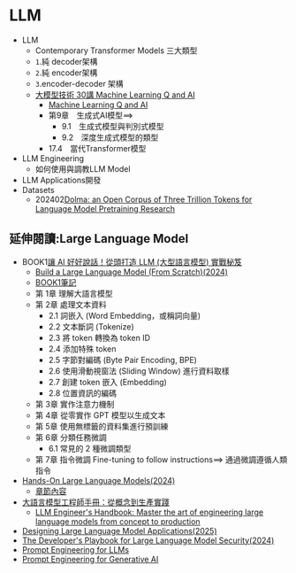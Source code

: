 # LLM
- LLM
  - Contemporary Transformer Models 三大類型
  - `1`.純 decoder架構
  - `2`.純 encoder架構
  - `3`.encoder-decoder 架構
  - [大模型技術 30講 Machine Learning Q and AI](https://www.tenlong.com.tw/products/9787115659835?list_name=e-llm-2024)
    - [Machine Learning Q and AI](https://learning.oreilly.com/library/view/machine-learning-q/9781098168827/)
    - 第9章　生成式AI模型==>
      - 9.1　生成式模型與判別式模型 
      - 9.2　深度生成式模型的類型
    - 17.4　當代Transformer模型 
- LLM Engineering
  - 如何使用與調教LLM Model 
- LLM Applications開發 
- Datasets
  - 202402[Dolma: an Open Corpus of Three Trillion Tokens for Language Model Pretraining Research](https://arxiv.org/abs/2402.00159) 
## 延伸閱讀:Large Language Model
- BOOK1[讓 AI 好好說話！從頭打造 LLM (大型語言模型) 實戰秘笈](https://www.tenlong.com.tw/products/9789863128236?list_name=sp)
  - [Build a Large Language Model (From Scratch)(2024)](https://learning.oreilly.com/library/view/build-a-large/9781633437166/)
  - [BOOK1筆記](BOOK1筆記.md)
  - 第 1章 理解大語言模型
  - 第 2章 處理文本資料
    - 2.1 詞嵌入 (Word Embedding，或稱詞向量)
    - 2.2 文本斷詞 (Tokenize)
    - 2.3 將 token 轉換為 token ID
    - 2.4 添加特殊 token
    - 2.5 字節對編碼 (Byte Pair Encoding, BPE)
    - 2.6 使用滑動視窗法 (Sliding Window) 進行資料取樣
    - 2.7 創建 token 嵌入 (Embedding)
    - 2.8 位置資訊的編碼 
  - 第 3章 實作注意力機制
  - 第 4章 從零實作 GPT 模型以生成文本
  - 第 5章 使用無標籤的資料集進行預訓練
  - 第 6章 分類任務微調
    - 6.1 常見的 2 種微調類型
  - 第 7章 指令微調  Fine-tuning to follow instructions==> 通過微調遵循人類指令
- [Hands-On Large Language Models(2024)](https://learning.oreilly.com/library/view/hands-on-large-language/9781098150952/)
  - [章節內容](LLM_BOOK_Content.md) 
- [大語言模型工程師手冊：從概念到生產實踐](https://www.tenlong.com.tw/products/9787115667373?list_name=srh)
  - [LLM Engineer's Handbook: Master the art of engineering large language models from concept to production](https://www.tenlong.com.tw/products/9787115667373?list_name=srh)
- [Designing Large Language Model Applications(2025)](https://learning.oreilly.com/library/view/designing-large-language/9781098150495/)
- [The Developer's Playbook for Large Language Model Security(2024)](https://learning.oreilly.com/library/view/the-developers-playbook/9781098162191/)
- [Prompt Engineering for LLMs](https://learning.oreilly.com/library/view/prompt-engineering-for/9781098156145/)
- [Prompt Engineering for Generative AI](https://learning.oreilly.com/library/view/prompt-engineering-for/9781098153427/)

